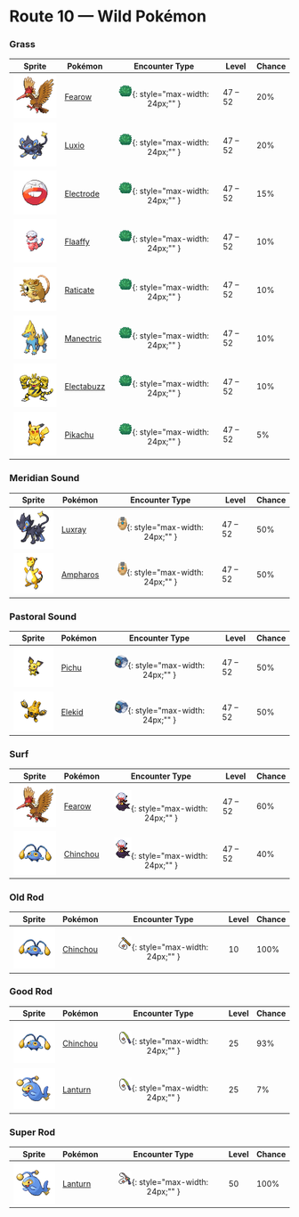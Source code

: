 # Route 10 — Wild Pokémon

### Grass

| Sprite | Pokémon | Encounter Type | Level | Chance |
|:------:|---------|:--------------:|-------|--------|
| ![Fearow](../../assets/sprites/fearow/front.gif "Fearow: It cleverly uses its thin, long beak to pluck and eat small insects that hide under the ground.") | [Fearow](../../pokemon/fearow.md) | ![Grass](../../assets/encounter_types/grass.png "Grass"){: style="max-width: 24px;"" }| 47 – 52 | 20% |
| ![Luxio](../../assets/sprites/luxio/front.gif "Luxio: By gathering their tails together, they collectively generate powerful electricity from their claws.") | [Luxio](../../pokemon/luxio.md) | ![Grass](../../assets/encounter_types/grass.png "Grass"){: style="max-width: 24px;"" }| 47 – 52 | 20% |
| ![Electrode](../../assets/sprites/electrode/front.gif "Electrode: It stores an overflowing amount of electric energy inside its body. Even a small shock makes it explode.") | [Electrode](../../pokemon/electrode.md) | ![Grass](../../assets/encounter_types/grass.png "Grass"){: style="max-width: 24px;"" }| 47 – 52 | 15% |
| ![Flaaffy](../../assets/sprites/flaaffy/front.gif "Flaaffy: Its fluffy fleece easily stores electricity. Its rubbery hide keeps it from being electrocuted.") | [Flaaffy](../../pokemon/flaaffy.md) | ![Grass](../../assets/encounter_types/grass.png "Grass"){: style="max-width: 24px;"" }| 47 – 52 | 10% |
| ![Raticate](../../assets/sprites/raticate/front.gif "Raticate: Its whiskers help it to maintain balance. Its fangs never stop growing, so it gnaws to pare them down.") | [Raticate](../../pokemon/raticate.md) | ![Grass](../../assets/encounter_types/grass.png "Grass"){: style="max-width: 24px;"" }| 47 – 52 | 10% |
| ![Manectric](../../assets/sprites/manectric/front.gif "Manectric: Its nest can be found where a thunderbolt hits. It is discharging electricity from its mane.") | [Manectric](../../pokemon/manectric.md) | ![Grass](../../assets/encounter_types/grass.png "Grass"){: style="max-width: 24px;"" }| 47 – 52 | 10% |
| ![Electabuzz](../../assets/sprites/electabuzz/front.gif "Electabuzz: Its body constantly discharges electricity. Getting close to it will make your hair stand on end.") | [Electabuzz](../../pokemon/electabuzz.md) | ![Grass](../../assets/encounter_types/grass.png "Grass"){: style="max-width: 24px;"" }| 47 – 52 | 10% |
| ![Pikachu](../../assets/sprites/pikachu/front.gif "Pikachu: It raises its tail to check its surroundings. The tail is sometimes struck by lightning in this pose.") | [Pikachu](../../pokemon/pikachu.md) | ![Grass](../../assets/encounter_types/grass.png "Grass"){: style="max-width: 24px;"" }| 47 – 52 | 5% |

### Meridian Sound

| Sprite | Pokémon | Encounter Type | Level | Chance |
|:------:|---------|:--------------:|-------|--------|
| ![Luxray](../../assets/sprites/luxray/front.gif "Luxray: LUXRAY’s ability to see through objects comes in handy when it’s scouting for danger.") | [Luxray](../../pokemon/luxray.md) | ![Meridian Sound](../../assets/encounter_types/meridian_sound.png "Meridian Sound"){: style="max-width: 24px;"" }| 47 – 52 | 50% |
| ![Ampharos](../../assets/sprites/ampharos/front.gif "Ampharos: The bright light on its tail can be seen far away. It has been treasured since ancient times as a beacon.") | [Ampharos](../../pokemon/ampharos.md) | ![Meridian Sound](../../assets/encounter_types/meridian_sound.png "Meridian Sound"){: style="max-width: 24px;"" }| 47 – 52 | 50% |

### Pastoral Sound

| Sprite | Pokémon | Encounter Type | Level | Chance |
|:------:|---------|:--------------:|-------|--------|
| ![Pichu](../../assets/sprites/pichu/front.gif "Pichu: Despite its small size, it can zap even adult humans. However, if it does so, it also surprises itself.") | [Pichu](../../pokemon/pichu.md) | ![Pastoral Sound](../../assets/encounter_types/pastoral_sound.png "Pastoral Sound"){: style="max-width: 24px;"" }| 47 – 52 | 50% |
| ![Elekid](../../assets/sprites/elekid/front.gif "Elekid: Even in the most vicious storm, this Pokémon plays happily if thunder rumbles in the sky.") | [Elekid](../../pokemon/elekid.md) | ![Pastoral Sound](../../assets/encounter_types/pastoral_sound.png "Pastoral Sound"){: style="max-width: 24px;"" }| 47 – 52 | 50% |

### Surf

| Sprite | Pokémon | Encounter Type | Level | Chance |
|:------:|---------|:--------------:|-------|--------|
| ![Fearow](../../assets/sprites/fearow/front.gif "Fearow: It cleverly uses its thin, long beak to pluck and eat small insects that hide under the ground.") | [Fearow](../../pokemon/fearow.md) | ![Surf](../../assets/encounter_types/surf.png "Surf"){: style="max-width: 24px;"" }| 47 – 52 | 60% |
| ![Chinchou](../../assets/sprites/chinchou/front.gif "Chinchou: On the dark ocean floor, its only means of communication is its constantly flashing lights.") | [Chinchou](../../pokemon/chinchou.md) | ![Surf](../../assets/encounter_types/surf.png "Surf"){: style="max-width: 24px;"" }| 47 – 52 | 40% |

### Old Rod

| Sprite | Pokémon | Encounter Type | Level | Chance |
|:------:|---------|:--------------:|-------|--------|
| ![Chinchou](../../assets/sprites/chinchou/front.gif "Chinchou: On the dark ocean floor, its only means of communication is its constantly flashing lights.") | [Chinchou](../../pokemon/chinchou.md) | ![Old Rod](../../assets/encounter_types/old_rod.png "Old Rod"){: style="max-width: 24px;"" }| 10 | 100% |

### Good Rod

| Sprite | Pokémon | Encounter Type | Level | Chance |
|:------:|---------|:--------------:|-------|--------|
| ![Chinchou](../../assets/sprites/chinchou/front.gif "Chinchou: On the dark ocean floor, its only means of communication is its constantly flashing lights.") | [Chinchou](../../pokemon/chinchou.md) | ![Good Rod](../../assets/encounter_types/good_rod.png "Good Rod"){: style="max-width: 24px;"" }| 25 | 93% |
| ![Lanturn](../../assets/sprites/lanturn/front.gif "Lanturn: It blinds prey with an intense burst of light. With the prey incapacitated, the Pokémon swallows it in a single gulp.") | [Lanturn](../../pokemon/lanturn.md) | ![Good Rod](../../assets/encounter_types/good_rod.png "Good Rod"){: style="max-width: 24px;"" }| 25 | 7% |

### Super Rod

| Sprite | Pokémon | Encounter Type | Level | Chance |
|:------:|---------|:--------------:|-------|--------|
| ![Lanturn](../../assets/sprites/lanturn/front.gif "Lanturn: It blinds prey with an intense burst of light. With the prey incapacitated, the Pokémon swallows it in a single gulp.") | [Lanturn](../../pokemon/lanturn.md) | ![Super Rod](../../assets/encounter_types/super_rod.png "Super Rod"){: style="max-width: 24px;"" }| 50 | 100% |

